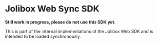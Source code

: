 # Jolibox Web Sync SDK

**Still work in progress, please do not use this SDK yet.**

This is part of the internal implementations of the Jolibox Web SDK and is intended to be loaded synchronously.
